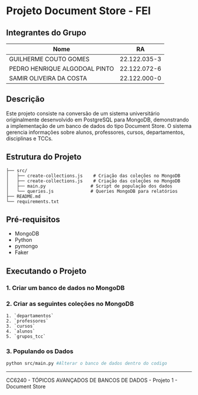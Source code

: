 # Projeto Document Store - FEI 

## Integrantes do Grupo
| Nome                             | RA            |
|---------------------------------|---------------|
| GUILHERME COUTO GOMES           | 22.122.035-3 |
| PEDRO HENRIQUE ALGODOAL PINTO   | 22.122.072-6 |
| SAMIR OLIVEIRA DA COSTA         | 22.122.000-0 |

##  Descrição
Este projeto consiste na conversão de um sistema universitário originalmente desenvolvido em PostgreSQL para MongoDB, demonstrando a implementação de um banco de dados do tipo Document Store. O sistema gerencia informações sobre alunos, professores, cursos, departamentos, disciplinas e TCCs.

##  Estrutura do Projeto
```
├── src/
│   ├── create-collections.js    # Criação das coleções no MongoDB
│   ├── create-collections.js    # Criação das coleções no MongoDB
│   ├── main.py                 # Script de população dos dados
│   └── queries.js              # Queries MongoDB para relatórios
├── README.md
└── requirements.txt
```

##  Pré-requisitos
- MongoDB 
- Python
- pymongo
- Faker

##  Executando o Projeto

### 1. Criar um banco de dados no MongoDB

### 2. Criar as seguintes coleções no MongoDB
    1. `departamentos`
    2. `professores`
    3. `cursos`
    4. `alunos`
    5. `grupos_tcc`
### 3. Populando os Dados
```bash
python src/main.py #Alterar o banco de dados dentro do codigo
```



---
CC6240 - TÓPICOS AVANÇADOS DE BANCOS DE DADOS - Projeto 1 - Document Store 
